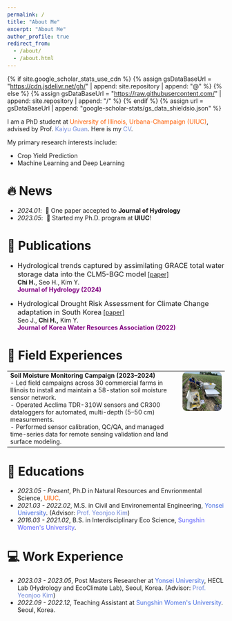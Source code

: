 ```yaml
---
permalink: /
title: "About Me"
excerpt: "About Me"
author_profile: true
redirect_from: 
  - /about/
  - /about.html
---
```


{% if site.google_scholar_stats_use_cdn %}
{% assign gsDataBaseUrl = "https://cdn.jsdelivr.net/gh/" | append: site.repository | append: "@" %}
{% else %}
{% assign gsDataBaseUrl = "https://raw.githubusercontent.com/" | append: site.repository | append: "/" %}
{% endif %}
{% assign url = gsDataBaseUrl | append: "google-scholar-stats/gs_data_shieldsio.json" %}

<span class='anchor' id='about-me'></span>

I am a PhD student at <a href="https://nres.illinois.edu/" style="color: #FF5F05; text-decoration: none;">University of Illinois, Urbana-Champaign (UIUC)</a>, advised by Prof. <a href="http://faculty.nres.illinois.edu/~kaiyuguan/" style="color: #7289da; text-decoration: none;">Kaiyu Guan</a>. Here is my <a href="assets/HaewonChi_CV4.pdf" style="color: #7289da; text-decoration:none">CV</a>.

My primary research interests include:
- Crop Yield Prediction
- Machine Learning and Deep Learning 

<span class='anchor' id='-news'></span>

# 🔥 News
- *2024.01*: &nbsp;🎉 One paper accepted to **Journal of Hydrology**  
- *2023.05*: &nbsp;🎉 Started my Ph.D. program at **UIUC**! 

<span class='anchor' id='-publications'></span>
# 📝 Publications 
- <font size="3">Hydrological trends captured by assimilating GRACE total water
storage data into the CLM5-BGC model</font>
[[paper]](https://www.sciencedirect.com/science/article/abs/pii/S0022169423014695)\
**Chi H.**, Seo H., Kim Y. \
<span style="color:purple">**Journal of Hydrology (2024)**</span> 

- <font size="3">Hydrological Drought Risk Assessment for Climate Change
adaptation in South Korea</font>
[[paper]](https://jkwra.or.kr/articles/article/DagR/)\
Seo J., **Chi H.,** Kim Y. \
<span style="color:purple">**Journal of Korea Water Resources Association (2022)**</span> 

<span class='anchor' id='-field-experiences'></span>
# 🚜 Field Experiences 
<table>
  <tr>
    <td style="vertical-align: top; padding-right: 20px;">
      <strong>Soil Moisture Monitoring Campaign (2023–2024)</strong><br>
      - Led field campaigns across 30 commercial farms in Illinois to install and maintain a 58-station soil moisture sensor network. <br>
      - Operated Acclima TDR-310W sensors and CR300 dataloggers for automated, multi-depth (5–50 cm) measurements. <br>
      - Performed sensor calibration, QC/QA, and managed time-series data for remote sensing validation and land surface modeling.
    </td>
    <td style="vertical-align: top;">
      <img src="images/Fieldwork1.JPG" alt="Soil Sensor Installation" width="250" style="border-radius: 10px;">
    </td>
  </tr>
</table>

<span class='anchor' id='-educations'></span>
# 📖 Educations
- *2023.05 - Present*, Ph.D in Natural Resources and Envrionmental Science, <a href="https://nres.illinois.edu/" style="color: #FF5F05; text-decoration: none;">UIUC</a>.
- *2021.03 - 2022.02*, M.S. in Civil and Environemental Engineering, <a href="https://civil.yonsei.ac.kr/civil_en/index.do" style="color: #4169E1; text-decoration: none;">Yonsei University</a>. (Advisor: <a href="https://hecl.yonsei.ac.kr/" style="color: #7289da; text-decoration: none;">Prof. Yeonjoo Kim</a>)
- *2016.03 - 2021.02*, B.S. in Interdisciplinary Eco Science, <a href="https://www.sungshin.ac.kr/dmse/index" style="color: #5A5CFF; text-decoration: none;">Sungshin Women's University</a>.

<span class='anchor' id='-work-experience'></span>
# 💻 Work Experience
- *2023.03 - 2023.05*, Post Masters Researcher at <a href="https://civil.yonsei.ac.kr/civil_en/index.do" style="color: #4169E1; text-decoration: none;">Yonsei University</a>, HECL Lab (Hydrology and EcoClimate Lab), Seoul, Korea. (Advisor: <a href="https://hecl.yonsei.ac.kr/" style="color: #7289da; text-decoration: none;">Prof. Yeonjoo Kim</a>)
- *2022.09 - 2022.12*, Teaching Assistant at <a href="https://www.sungshin.ac.kr/dmse/index" style="color: #4169E1; text-decoration: none;">Sungshin Women's University</a>. Seoul, Korea.